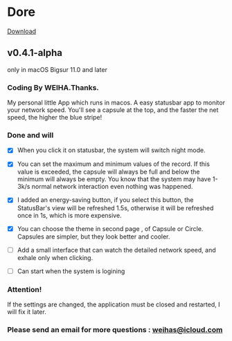 # Dore
[Download](https://github.com/weihas/Dore/releases/download/v0.4.1-alpha/Dore.0.4.1.2021-04-26.zip/)
## v0.4.1-alpha

only in macOS Bigsur 11.0 and later
### Coding By WEIHA.Thanks.

My personal little App which runs in macos.
A easy statusbar app to monitor your network speed.
You'll see a capsule at the top, and the faster the net speed, the higher the blue stripe! 




### Done and will

- [x] When you click it on statusbar, the system will switch night mode.

- [x] You can set the maximum and minimum values of the record. If this value is exceeded, the capsule will always be full and below the minimum will always be empty. You know that the system may have 1-3k/s normal network interaction even nothing was happened.

- [x] I added an energy-saving button, if you select this button, the StatusBar's view will be refreshed 1.5s, otherwise it will be refreshed once in 1s, which is more expensive.

- [x] You can choose the theme in second page , of Capsule or Circle.  Capsules are simpler, but they look better and cooler.
- [ ] Add a small interface that can watch the detailed network speed, and exhale only when clicking.
- [ ] Can start when the system is logining

### Attention!
If the settings are changed, the application must be closed and restarted, I will fix it later.

### Please send an email for more questions : weihas@icloud.com
